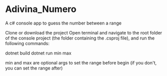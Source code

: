 # Adivina_Numero
A c# console app to guess the number between a range

Clone or download the project
Open terminal and navigate to the root folder of the console project (the folder containing the .csproj file), and run the following commands:

dotnet build
dotnet run min max

min and max are optional args to set the range before begin (if you don't, you can set the range after)
